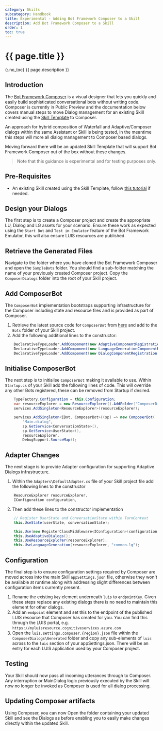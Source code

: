 ```yaml
---
category: Skills
subcategory: Handbook
title: Experimental - Adding Bot Framework Composer to a Skill
description: Add Bot Framework Composer to a Skill
order: 1
toc: true
---
```


# {{ page.title }}
{:.no_toc}
{{ page.description }}

## Introduction

The [Bot Framework Composer](https://aka.ms/bfcomposer) is a visual designer that lets you quickly and easily build sophisticated conversational bots without writing code. Composer is currently in Public Preview and the documentation below covers manual steps to move Dialog management for an existing Skill created using the [Skill Template](https://microsoft.github.io/botframework-solutions/skills/tutorials/create-skill/csharp/1-intro/) to Composer.

An approach for hybrid composition of Waterfall and Adaptive/Composer dialogs within the same Assistant or Skill is being tested, in the meantime this steps will more all dialog management to Composer based dialogs.

Moving forward there will be an updated Skill Template that will support Bot Framework Composer out of the box without these changes.

> Note that this guidance is experimental and for testing purposes only.

## Pre-Requisites

- An existing Skill created using the Skill Template, follow [this tutorial](https://microsoft.github.io/botframework-solutions/skills/tutorials/create-skill/csharp/1-intro/) if needed.

## Design your Dialogs

The first step is to create a Composer project and create the appropriate LU, Dialog and LG assets for your scenario. Ensure these work as expected using the `Start Bot` and `Test in Emulator` feature of the Bot Framework Emulator, this will also ensure LUIS resources are published.

## Retrieve the Generated Files

Navigate to the folder where you have cloned the Bot Framework Composer and open the `SampleBots` folder. You should find a sub-folder matching the name of your previously created Composer project. Copy the `ComposerDialogs` folder into the root of your Skill project.

## Add ComposerBot

The `ComposerBot` implementation bootstraps supporting infrastructure for the Composer including state and resource files and is provided as part of Composer.

1. Retrieve the latest source code for `ComposerBot` from [here](https://github.com/microsoft/BotFramework-Composer/blob/stable/BotProject/CSharp/ComposerBot.cs) and add to the `Bots` folder of your Skill project.
2. Add the following additional lines to the constructor:

```csharp
    DeclarativeTypeLoader.AddComponent(new AdaptiveComponentRegistration());
    DeclarativeTypeLoader.AddComponent(new LanguageGenerationComponentRegistration());
    DeclarativeTypeLoader.AddComponent(new DialogComponentRegistration());
```

## Initialise ComposerBot

The next step is to initialise `ComposerBot` making it available to use. Within `Startup.cs` of your Skill add the following lines of code. This will override any other Bots registered, these can be removed from Startup if desired.

```csharp
    TypeFactory.Configuration = this.Configuration;
    var resourceExplorer = new ResourceExplorer().AddFolder("ComposerDialogs");
    services.AddSingleton<ResourceExplorer>(resourceExplorer);

    services.AddSingleton<IBot, ComposerBot>((sp) => new ComposerBot(
        "Main.dialog",
        sp.GetService<ConversationState>(),
        sp.GetService<UserState>(),
        resourceExplorer,
        DebugSupport.SourceMap));
```

## Adapter Changes

The next stage is to provide Adapter configuration for supporting Adaptive Dialogs infrastructure.

1. Within the `Adapters\DefaultAdapter.cs` file of your Skill project file add the following lines to the constructor 

```csharp
    ResourceExplorer resourceExplorer,
    IConfiguration configuration,
```

2. Then add these lines to the constructor implementation

```csharp
    // Register UserState and ConversationState within TurnContext
    this.UseState(userState, conversationState);

    this.Use(new RegisterClassMiddleware<IConfiguration>(configuration));
    this.UseAdaptiveDialogs();
    this.UseResourceExplorer(resourceExplorer);
    this.UseLanguageGeneration(resourceExplorer, "common.lg");
```

## Configuration

The final step is to ensure configuration settings required by Composer are moved across into the main Skill `appSettings.json` file, otherwise they won't be available at runtime along with addressing slight differences between configuration items currently present.

1. Rename the existing `key` element underneath `luis` to `endpointKey`. Given these steps replace any existing dialogs there is no need to maintain this element for other dialogs.
2. Add an `endpoint` element and set this to the endpoint of the published LUIS resource that Composer has created for you. You can find this through the LUIS portal, e.g. `https://myluisresource.cognitiveservices.azure.com`
3. Open the `luis.settings.composer.{region}.json` file within the `ComposerDialogs\Generated` folder and copy any sub-elements of `luis` across to the `luis` section of your appSettings.json. There will be an entry for each LUIS application used by your Composer project.

## Testing

Your Skill should now pass all incoming utterances through to Composer. Any interruption or MainDialog logic previously executed by the Skill will now no longer be invoked as Composer is used for all dialog processing.

## Updating Composer artifacts

Using Composer, you can now Open the folder containing your updated Skill and see the Dialogs as before enabling you to easily make changes directly within the updated Skill.
